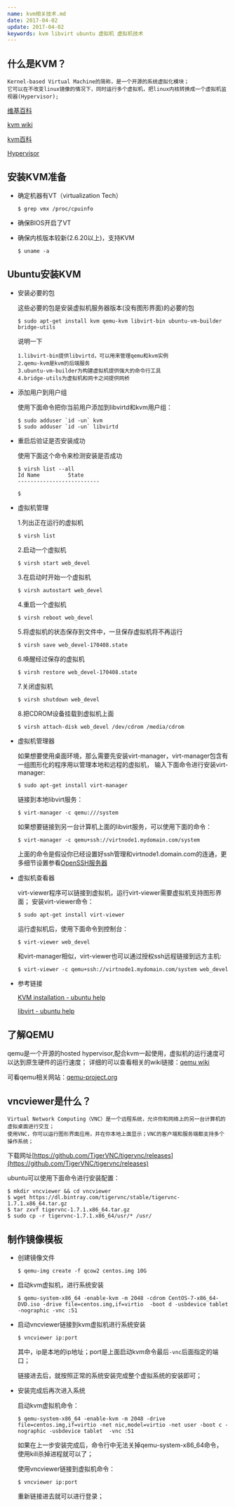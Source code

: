 ```yaml
---
name: kvm相关技术.md
date: 2017-04-02
update: 2017-04-02
keywords: kvm libvirt ubuntu 虚拟机 虚拟机技术
---
```



什么是KVM？
----

```
Kernel-based Virtual Machine的简称，是一个开源的系统虚拟化模块；
它可以在不改变linux镜像的情况下，同时运行多个虚拟机，把linux内核转换成一个虚拟机监视器(Hypervisor);
```
[维基百科](https://zh.wikipedia.org/wiki/%E5%9F%BA%E4%BA%8E%E5%86%85%E6%A0%B8%E7%9A%84%E8%99%9A%E6%8B%9F%E6%9C%BA)

[kvm wiki](https://en.wikipedia.org/wiki/Kernel-based_Virtual_Machine)

[kvm百科](http://baike.baidu.com/link?url=VBJtn9Sfnh5Diap_0HXYYEzhrMcLyewXF8oWLVS-7An6CqQGfvO-JaDrVSp7wzFK92EjCW7zD4QO1aUj9CM-uGizDHDoh2lPgZvTu_GJ7rndpGbe6js1H5Hm6HSlL5ra)

[Hypervisor](https://zh.wikipedia.org/wiki/Hypervisor)

安装KVM准备
----

- 确定机器有VT（virtualization Tech）

    ```
    $ grep vmx /proc/cpuinfo
    ```

- 确保BIOS开启了VT

- 确保内核版本较新(2.6.20以上)，支持KVM
    ```
    $ uname -a
    ```

Ubuntu安装KVM
----
* 安装必要的包

    这些必要的包是安装虚拟机服务器版本(没有图形界面)的必要的包
    ```
    $ sudo apt-get install kvm qemu-kvm libvirt-bin ubuntu-vm-builder bridge-utils
    ```
    说明一下
    ```
    1.libvirt-bin提供libvirtd，可以用来管理qemu和kvm实例
    2.qemu-kvm是kvm的后端服务
    3.ubuntu-vm-builder为构建虚拟机提供强大的命令行工具
    4.bridge-utils为虚拟机和网卡之间提供网桥
    ```

* 添加用户到用户组

    使用下面命令把你当前用户添加到libvirtd和kvm用户组：
    ```
    $ sudo adduser `id -un` kvm
    $ sudo adduser `id -un` libvirtd
    ```

* 重启后验证是否安装成功

    使用下面这个命令来检测安装是否成功
    ```
    $ virsh list --all
    Id Name         State
    --------------------------

    $
    ```

* 虚拟机管理

    1.列出正在运行的虚拟机
    ```
    $ virsh list
    ```
    2.启动一个虚拟机
    ```
    $ virsh start web_devel
    ```
    3.在启动时开始一个虚拟机
    ```
    $ virsh autostart web_devel
    ```
    4.重启一个虚拟机
    ```
    $ virsh reboot web_devel
    ```
    5.将虚拟机的状态保存到文件中，一旦保存虚拟机将不再运行
    ```
    $ virsh save web_devel-170408.state
    ```
    6.唤醒经过保存的虚拟机
    ```
    $ virsh restore web_devel-170408.state
    ```
    7.关闭虚拟机
    ```
    $ virsh shutdown web_devel
    ```
    8.把CDROM设备挂载到虚拟机上面
    ```
    $ virsh attach-disk web_devel /dev/cdrom /media/cdrom
    ```


* 虚拟机管理器

    如果想要使用桌面环境，那么需要先安装virt-manager，virt-manager包含有一组图形化的程序用以管理本地和远程的虚拟机，
    输入下面命令进行安装virt-manager:
    ```
    $ sudo apt-get install virt-manager
    ```
    链接到本地libvirt服务：
    ```
    $ virt-manager -c qemu:///system
    ```
    如果想要链接到另一台计算机上面的libvirt服务，可以使用下面的命令：
    ```
    $ virt-manager -c qemu+ssh://virtnode1.mydomain.com/system
    ```
    上面的命令是假设你已经设置好ssh管理和virtnode1.domain.com的连通，更多细节设置参看[OpenSSH服务器](https://help.ubuntu.com/lts/serverguide/openssh-server.html)


* 虚拟机查看器

    virt-viewer程序可以链接到虚拟机，运行virt-viewer需要虚拟机支持图形界面；
    安装virt-viewer命令：
    ```
    $ sudo apt-get install virt-viewer
    ```
    运行虚拟机后，使用下面命令到控制台：
    ```
    $ virt-viewer web_devel
    ```
    和virt-manager相似，virt-viewer也可以通过授权ssh远程链接到远方主机:
    ```
    $ virt-viewer -c qemu+ssh://virtnode1.mydomain.com/system web_devel
    ```

* 参考链接

    [KVM installation - ubuntu help](https://help.ubuntu.com/community/KVM/Installation)

    [libvirt - ubuntu help](https://help.ubuntu.com/lts/serverguide/libvirt.html)


了解QEMU
----
qemu是一个开源的hosted hypervisor,配合kvm一起使用，虚拟机的运行速度可以达到原生硬件的运行速度；
详细的可以查看相关的wiki链接：[qemu wiki](https://en.wikipedia.org/wiki/QEMU)

可看qemu相关网站：[qemu-project.org](http://wiki.qemu-project.org/Features/KVM)


vncviewer是什么？
----

```
Virtual Network Computing（VNC）是一个远程系统，允许你和网络上的另一台计算机的虚拟桌面进行交互；
使用VNC，你可以运行图形界面应用，并在你本地上面显示；VNC的客户端和服务端都支持多个操作系统；
```
下载网址[https://github.com/TigerVNC/tigervnc/releases](https://github.com/TigerVNC/tigervnc/releases)

ubuntu可以使用下面命令进行安装配置：
```
$ mkdir vncviewer && cd vncviewer
$ wget https://dl.bintray.com/tigervnc/stable/tigervnc-1.7.1.x86_64.tar.gz 
$ tar zxvf tigervnc-1.7.1.x86_64.tar.gz 
$ sudo cp -r tigervnc-1.7.1.x86_64/usr/* /usr/
```


制作镜像模板
----

* 创建镜像文件

    ```
    $ qemu-img create -f qcow2 centos.img 10G
    ```

* 启动kvm虚拟机，进行系统安装

    ```
    $ qemu-system-x86_64 -enable-kvm -m 2048 -cdrom CentOS-7-x86_64-DVD.iso -drive file=centos.img,if=virtio  -boot d -usbdevice tablet -nographic -vnc :51
    ```

* 启动vncviewer链接到kvm虚拟机进行系统安装

    ```
    $ vncviewer ip:port
    ```
    其中，ip是本地的ip地址；port是上面启动kvm命令最后`-vnc`后面指定的端口；

    链接进去后，就按照正常的系统安装完成整个虚拟系统的安装即可；

* 安装完成后再次进入系统

    启动kvm虚拟机命令：
    ```
    $ qemu-system-x86_64 -enable-kvm -m 2048 -drive file=centos.img,if=virtio -net nic,model=virtio -net user -boot c -nographic -usbdevice tablet  -vnc :51
    ```
    如果在上一步安装完成后，命令行中无法关掉qemu-system-x86_64命令，使用kill杀掉进程就可以了；

    使用vncviewer链接到虚拟机命令：
    ```
    $ vncviewer ip:port
    ```
    重新链接进去就可以进行登录；


